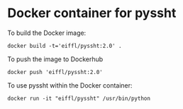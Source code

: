 # Docker container for pyssht

To build the Docker image:
```
docker build -t='eiffl/pyssht:2.0' .
```
To push the image to Dockerhub
```
docker push 'eiffl/pyssht:2.0'
```
To use pyssht within the Docker container:
```
docker run -it "eiffl/pyssht" /usr/bin/python
```
